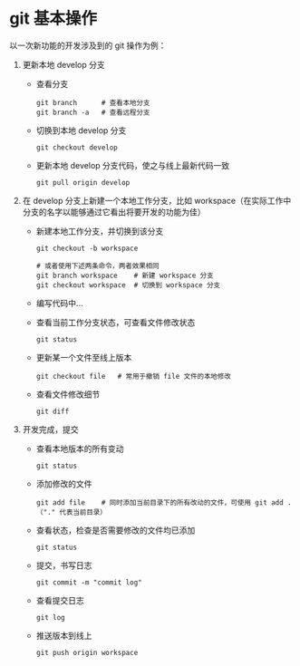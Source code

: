 # git 基本操作

以一次新功能的开发涉及到的 git 操作为例：

1. 更新本地 develop 分支
    - 查看分支

        ```
        git branch      # 查看本地分支
        git branch -a   # 查看远程分支
        ```
    - 切换到本地 develop 分支

        ```
        git checkout develop
        ```
    - 更新本地 develop 分支代码，使之与线上最新代码一致

        ```
        git pull origin develop
        ```

2. 在 develop 分支上新建一个本地工作分支，比如 workspace（在实际工作中分支的名字以能够通过它看出将要开发的功能为佳）
    - 新建本地工作分支，并切换到该分支

        ```
        git checkout -b workspace

        # 或者使用下述两条命令，两者效果相同
        git branch workspace    # 新建 workspace 分支
        git checkout workspace  # 切换到 workspace 分支
        ```
    - 编写代码中...
    - 查看当前工作分支状态，可查看文件修改状态

        ```
        git status
        ```
    - 更新某一个文件至线上版本

        ```
        git checkout file   # 常用于撤销 file 文件的本地修改
        ```
    - 查看文件修改细节

        ```
        git diff
        ```

3. 开发完成，提交
    - 查看本地版本的所有变动

        ```
        git status
        ```
    - 添加修改的文件

        ```
        git add file    # 同时添加当前目录下的所有改动的文件，可使用 git add . （"." 代表当前目录）
        ```
    - 查看状态，检查是否需要修改的文件均已添加

        ```
        git status
        ```
    - 提交，书写日志

        ```
        git commit -m "commit log"
        ```
    - 查看提交日志

        ```
        git log
        ```
    - 推送版本到线上

        ```
        git push origin workspace
        ```

